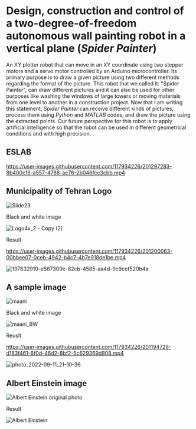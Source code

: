 # Design, construction and control of a two-degree-of-freedom autonomous wall painting robot in a vertical plane (*Spider Painter*)

An XY plotter robot that can move in an XY coordinate using two stepper motors and a servo motor controlled by an Arduino microcontroller. Its primary purpose is to draw a given picture using two different methods regarding the format of the picture. This robot that we called it: "Spider Painter", can draw different pictures and it can also be used for other purposes like washing the windows of large towers or moving materials from one level to another in a construction project. Now that I am writing this statement, *Spider Painter* can receive different kinds of pictures, process them using *Python* and *MATLAB* codes, and draw the picture using the extracted points. Our future perspective for this robot is to apply artificial intelligence so that the robot can be used in different geometrical conditions and with high precision.

## ESLAB

https://user-images.githubusercontent.com/117934226/201297283-8b400c16-a557-4788-ae76-2b046fcc3cbb.mp4

## Municipality of Tehran Logo

![Slide23](https://user-images.githubusercontent.com/117934226/201197310-42816c8c-6b0c-4f80-8f09-02da01af0cd8.jpg)

Black and white image

![Logo4x_2 - Copy (2)](https://user-images.githubusercontent.com/117934226/201197353-3b0cd3db-c52f-472a-a0c1-48ee273d58aa.jpg)

Result

https://user-images.githubusercontent.com/117934226/201200063-00bbee07-0ceb-4942-b4c7-4b7e918de1be.mp4

![197832910-e567309e-82cb-4585-aa4d-9c9cef520b4a](https://user-images.githubusercontent.com/117934226/201390343-984cce9e-6ca6-498d-b1dc-1719c7334ae5.png)


## A sample image

![maani](https://user-images.githubusercontent.com/117934226/201195308-59915f43-d341-4c26-8c33-6e13b2fe3ffe.jpg)

Black and white image

![maani_BW](https://user-images.githubusercontent.com/117934226/201195322-c69c87be-b755-4b41-860f-a57b37537d06.jpg)

Reuslt

https://user-images.githubusercontent.com/117934226/201194728-d183f461-6f0d-46d2-8bf2-5c629369d808.mp4

![photo_2022-09-11_21-10-36](https://user-images.githubusercontent.com/117934226/201202544-1ccbe61d-f384-45e5-bc52-db56e88a6815.jpg)


## Albert Einstein image

![Albert Einstein original photo](https://user-images.githubusercontent.com/117934226/201195588-e3a9339f-b935-46d9-9c7b-81072ea0481c.jpg)


Result

![Albert Einstein](https://user-images.githubusercontent.com/117934226/201195617-5fd25550-d126-4f09-94e3-e169f0852fdf.jpg)

